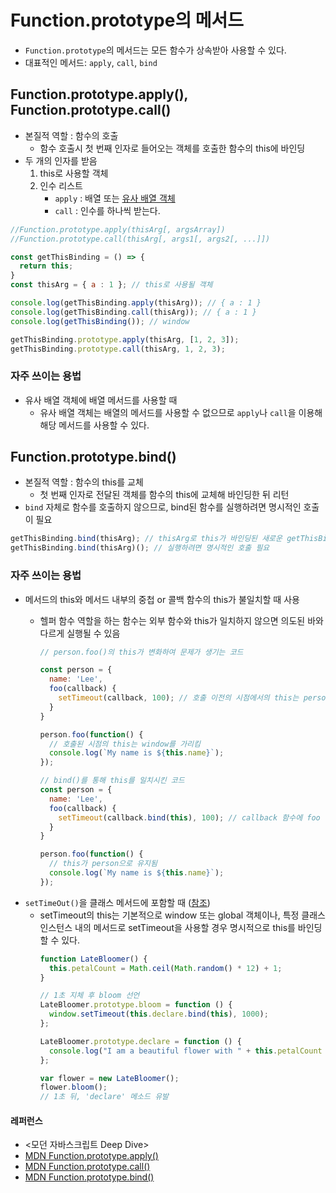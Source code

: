 # Function.prototype의 메서드
- `Function.prototype`의 메서드는 모든 함수가 상속받아 사용할 수 있다.
- 대표적인 메서드: `apply`, `call`, `bind`

## Function.prototype.apply(), Function.prototype.call()
- 본질적 역할 : 함수의 호출
  - 함수 호출시 첫 번째 인자로 들어오는 객체를 호출한 함수의 this에 바인딩
- 두 개의 인자를 받음
    1. this로 사용할 객체
    2. 인수 리스트
         - `apply` : 배열 또는 [유사 배열 객체](https://github.com/makepin2r/TIL/blob/main/javascript/array-like-object.md)
         - `call` : 인수를 하나씩 받는다.
```javascript
//Function.prototype.apply(thisArg[, argsArray])
//Function.prototype.call(thisArg[, args1[, args2[, ...]])

const getThisBinding = () => {
  return this;
}
const thisArg = { a : 1 }; // this로 사용될 객체

console.log(getThisBinding.apply(thisArg)); // { a : 1 }
console.log(getThisBinding.call(thisArg)); // { a : 1 }
console.log(getThisBinding()); // window

getThisBinding.prototype.apply(thisArg, [1, 2, 3]);
getThisBinding.prototype.call(thisArg, 1, 2, 3); 
```
### 자주 쓰이는 용법
- 유사 배열 객체에 배열 메서드를 사용할 때
  - 유사 배열 객체는 배열의 메서드를 사용할 수 없으므로 `apply`나 `call`을 이용해 해당 메서드를 사용할 수 있다.

## Function.prototype.bind()
- 본질적 역할 : 함수의 this를 교체
  - 첫 번째 인자로 전달된 객체를 함수의 this에 교체해 바인딩한 뒤 리턴
- `bind` 자체로 함수를 호출하지 않으므로, bind된 함수를 실행하려면 명시적인 호출이 필요
```javascript
getThisBinding.bind(thisArg); // thisArg로 this가 바인딩된 새로운 getThisBinding 함수를 반환
getThisBinding.bind(thisArg)(); // 실행하려면 명시적인 호출 필요
```
### 자주 쓰이는 용법
- 메서드의 this와 메서드 내부의 중첩 or 콜백 함수의 this가 불일치할 때 사용
  - 헬퍼 함수 역할을 하는 함수는 외부 함수와 this가 일치하지 않으면 의도된 바와 다르게 실행될 수 있음
    ```javascript
    // person.foo()의 this가 변화하여 문제가 생기는 코드
    
    const person = {
      name: 'Lee',
      foo(callback) {
        setTimeout(callback, 100); // 호출 이전의 시점에서의 this는 person 객체가 됨
      }
    }
    
    person.foo(function() {
      // 호출된 시점의 this는 window를 가리킴
      console.log(`My name is ${this.name}`);
    });
    ```
    
    ```javascript
    // bind()를 통해 this를 일치시킨 코드
    const person = {
      name: 'Lee',
      foo(callback) {
        setTimeout(callback.bind(this), 100); // callback 함수에 foo 함수의 this인 person 객체를 전달
      }
    }
    
    person.foo(function() {
      // this가 person으로 유지됨
      console.log(`My name is ${this.name}`);
    });
    ```
- `setTimeOut()`을 클래스 메서드에 포함할 때 ([참조](https://developer.mozilla.org/ko/docs/Web/JavaScript/Reference/Global_Objects/Function/bind#settimeout%EA%B3%BC_%ED%95%A8%EA%BB%98_%EC%82%AC%EC%9A%A9))
  - setTimeout의 this는 기본적으로 window 또는 global 객체이나, 특정 클래스 인스턴스 내의 메서드로 setTimeout을 사용할 경우 명시적으로 this를 바인딩할 수 있다.
    ```javascript
    function LateBloomer() {
      this.petalCount = Math.ceil(Math.random() * 12) + 1;
    }
    
    // 1초 지체 후 bloom 선언
    LateBloomer.prototype.bloom = function () {
      window.setTimeout(this.declare.bind(this), 1000);
    };
    
    LateBloomer.prototype.declare = function () {
      console.log("I am a beautiful flower with " + this.petalCount + " petals!");
    };
    
    var flower = new LateBloomer();
    flower.bloom();
    // 1초 뒤, 'declare' 메소드 유발
    ```

#### 레퍼런스
- <모던 자바스크립트 Deep Dive>
- [MDN Function.prototype.apply()](https://developer.mozilla.org/en-US/docs/Web/JavaScript/Reference/Global_Objects/Function/apply)
- [MDN Function.prototype.call()](https://developer.mozilla.org/ko/docs/Web/JavaScript/Reference/Global_Objects/Function/call)
- [MDN Function.prototype.bind()](https://developer.mozilla.org/ko/docs/Web/JavaScript/Reference/Global_Objects/Function/bind)
